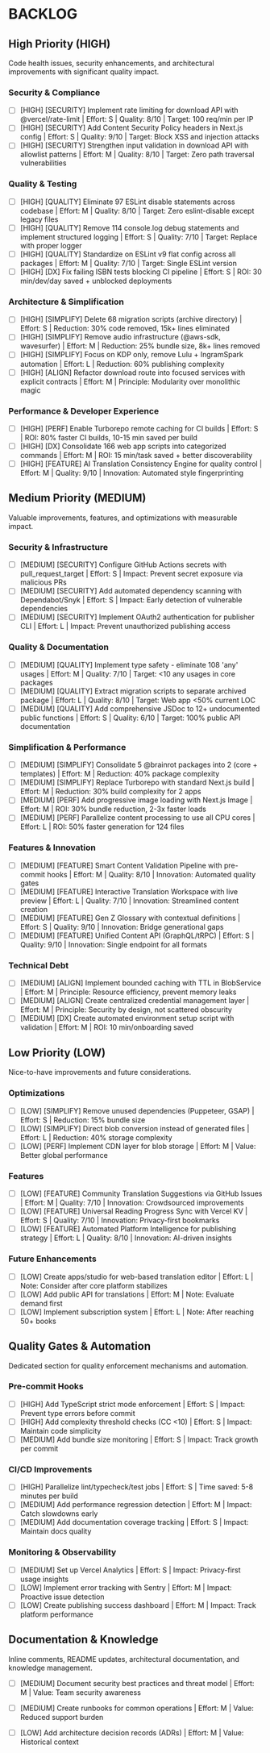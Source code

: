 # BACKLOG

## High Priority (HIGH)
Code health issues, security enhancements, and architectural improvements with significant quality impact.

### Security & Compliance
- [ ] [HIGH] [SECURITY] Implement rate limiting for download API with @vercel/rate-limit | Effort: S | Quality: 8/10 | Target: 100 req/min per IP
- [ ] [HIGH] [SECURITY] Add Content Security Policy headers in Next.js config | Effort: S | Quality: 9/10 | Target: Block XSS and injection attacks
- [ ] [HIGH] [SECURITY] Strengthen input validation in download API with allowlist patterns | Effort: M | Quality: 8/10 | Target: Zero path traversal vulnerabilities

### Quality & Testing
- [ ] [HIGH] [QUALITY] Eliminate 97 ESLint disable statements across codebase | Effort: M | Quality: 8/10 | Target: Zero eslint-disable except legacy files
- [ ] [HIGH] [QUALITY] Remove 114 console.log debug statements and implement structured logging | Effort: S | Quality: 7/10 | Target: Replace with proper logger
- [ ] [HIGH] [QUALITY] Standardize on ESLint v9 flat config across all packages | Effort: M | Quality: 7/10 | Target: Single ESLint version
- [ ] [HIGH] [DX] Fix failing ISBN tests blocking CI pipeline | Effort: S | ROI: 30 min/dev/day saved + unblocked deployments

### Architecture & Simplification
- [ ] [HIGH] [SIMPLIFY] Delete 68 migration scripts (archive directory) | Effort: S | Reduction: 30% code removed, 15k+ lines eliminated
- [ ] [HIGH] [SIMPLIFY] Remove audio infrastructure (@aws-sdk, wavesurfer) | Effort: M | Reduction: 25% bundle size, 8k+ lines removed
- [ ] [HIGH] [SIMPLIFY] Focus on KDP only, remove Lulu + IngramSpark automation | Effort: L | Reduction: 60% publishing complexity
- [ ] [HIGH] [ALIGN] Refactor download route into focused services with explicit contracts | Effort: M | Principle: Modularity over monolithic magic

### Performance & Developer Experience
- [ ] [HIGH] [PERF] Enable Turborepo remote caching for CI builds | Effort: S | ROI: 80% faster CI builds, 10-15 min saved per build
- [ ] [HIGH] [DX] Consolidate 166 web app scripts into categorized commands | Effort: M | ROI: 15 min/task saved + better discoverability
- [ ] [HIGH] [FEATURE] AI Translation Consistency Engine for quality control | Effort: M | Quality: 9/10 | Innovation: Automated style fingerprinting

## Medium Priority (MEDIUM)
Valuable improvements, features, and optimizations with measurable impact.

### Security & Infrastructure
- [ ] [MEDIUM] [SECURITY] Configure GitHub Actions secrets with pull_request_target | Effort: S | Impact: Prevent secret exposure via malicious PRs
- [ ] [MEDIUM] [SECURITY] Add automated dependency scanning with Dependabot/Snyk | Effort: S | Impact: Early detection of vulnerable dependencies
- [ ] [MEDIUM] [SECURITY] Implement OAuth2 authentication for publisher CLI | Effort: L | Impact: Prevent unauthorized publishing access

### Quality & Documentation
- [ ] [MEDIUM] [QUALITY] Implement type safety - eliminate 108 'any' usages | Effort: M | Quality: 7/10 | Target: <10 any usages in core packages
- [ ] [MEDIUM] [QUALITY] Extract migration scripts to separate archived package | Effort: L | Quality: 8/10 | Target: Web app <50% current LOC
- [ ] [MEDIUM] [QUALITY] Add comprehensive JSDoc to 12+ undocumented public functions | Effort: S | Quality: 6/10 | Target: 100% public API documentation

### Simplification & Performance
- [ ] [MEDIUM] [SIMPLIFY] Consolidate 5 @brainrot packages into 2 (core + templates) | Effort: M | Reduction: 40% package complexity
- [ ] [MEDIUM] [SIMPLIFY] Replace Turborepo with standard Next.js build | Effort: M | Reduction: 30% build complexity for 2 apps
- [ ] [MEDIUM] [PERF] Add progressive image loading with Next.js Image | Effort: M | ROI: 30% bundle reduction, 2-3x faster loads
- [ ] [MEDIUM] [PERF] Parallelize content processing to use all CPU cores | Effort: L | ROI: 50% faster generation for 124 files

### Features & Innovation
- [ ] [MEDIUM] [FEATURE] Smart Content Validation Pipeline with pre-commit hooks | Effort: M | Quality: 8/10 | Innovation: Automated quality gates
- [ ] [MEDIUM] [FEATURE] Interactive Translation Workspace with live preview | Effort: L | Quality: 7/10 | Innovation: Streamlined content creation
- [ ] [MEDIUM] [FEATURE] Gen Z Glossary with contextual definitions | Effort: S | Quality: 9/10 | Innovation: Bridge generational gaps
- [ ] [MEDIUM] [FEATURE] Unified Content API (GraphQL/tRPC) | Effort: S | Quality: 9/10 | Innovation: Single endpoint for all formats

### Technical Debt
- [ ] [MEDIUM] [ALIGN] Implement bounded caching with TTL in BlobService | Effort: M | Principle: Resource efficiency, prevent memory leaks
- [ ] [MEDIUM] [ALIGN] Create centralized credential management layer | Effort: M | Principle: Security by design, not scattered obscurity
- [ ] [MEDIUM] [DX] Create automated environment setup script with validation | Effort: M | ROI: 10 min/onboarding saved

## Low Priority (LOW)
Nice-to-have improvements and future considerations.

### Optimizations
- [ ] [LOW] [SIMPLIFY] Remove unused dependencies (Puppeteer, GSAP) | Effort: S | Reduction: 15% bundle size
- [ ] [LOW] [SIMPLIFY] Direct blob conversion instead of generated files | Effort: L | Reduction: 40% storage complexity
- [ ] [LOW] [PERF] Implement CDN layer for blob storage | Effort: M | Value: Better global performance

### Features
- [ ] [LOW] [FEATURE] Community Translation Suggestions via GitHub Issues | Effort: M | Quality: 7/10 | Innovation: Crowdsourced improvements
- [ ] [LOW] [FEATURE] Universal Reading Progress Sync with Vercel KV | Effort: S | Quality: 7/10 | Innovation: Privacy-first bookmarks
- [ ] [LOW] [FEATURE] Automated Platform Intelligence for publishing strategy | Effort: L | Quality: 8/10 | Innovation: AI-driven insights

### Future Enhancements
- [ ] [LOW] Create apps/studio for web-based translation editor | Effort: L | Note: Consider after core platform stabilizes
- [ ] [LOW] Add public API for translations | Effort: M | Note: Evaluate demand first
- [ ] [LOW] Implement subscription system | Effort: L | Note: After reaching 50+ books

## Quality Gates & Automation
Dedicated section for quality enforcement mechanisms and automation.

### Pre-commit Hooks
- [ ] [HIGH] Add TypeScript strict mode enforcement | Effort: S | Impact: Prevent type errors before commit
- [ ] [HIGH] Add complexity threshold checks (CC <10) | Effort: S | Impact: Maintain code simplicity
- [ ] [MEDIUM] Add bundle size monitoring | Effort: S | Impact: Track growth per commit

### CI/CD Improvements
- [ ] [HIGH] Parallelize lint/typecheck/test jobs | Effort: S | Time saved: 5-8 minutes per build
- [ ] [MEDIUM] Add performance regression detection | Effort: M | Impact: Catch slowdowns early
- [ ] [MEDIUM] Add documentation coverage tracking | Effort: S | Impact: Maintain docs quality

### Monitoring & Observability
- [ ] [MEDIUM] Set up Vercel Analytics | Effort: S | Impact: Privacy-first usage insights
- [ ] [LOW] Implement error tracking with Sentry | Effort: M | Impact: Proactive issue detection
- [ ] [LOW] Create publishing success dashboard | Effort: M | Impact: Track platform performance

## Documentation & Knowledge
Inline comments, README updates, architectural documentation, and knowledge management.

- [ ] [MEDIUM] Document security best practices and threat model | Effort: M | Value: Team security awareness
- [ ] [MEDIUM] Create runbooks for common operations | Effort: M | Value: Reduced support burden
- [ ] [LOW] Add architecture decision records (ADRs) | Effort: M | Value: Historical context

